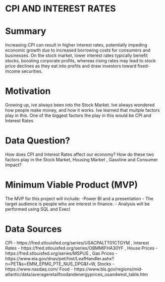 # CPI AND INTEREST RATES
<h1>Summary</h1>
<p>Increasing CPI can result in higher interest rates, potentially impeding economic growth due to increased borrowing costs for consumers and businesses. On the stock market, lower interest rates typically benefit stocks, boosting corporate profits, whereas rising rates may lead to stock price declines as they eat into profits and draw investors toward fixed-income securities. </p>
<h1>Motivation</h1>
<p>Growing up, ive always been into the Stock Market. Ive always wondered how people make money, and how it works. Ive learned that muitple factors play in this. One of the biggest factors the play in this would be CPI and Interest Rates </p>
<h1>Data Question?</h1>
<p>How does CPI and Interest Rates affect our economy? How do these two factors play in the Stock Market, Housing Market , Gasoline and Consumer Impact? </p>
<h1>Minimum Viable Product (MVP)</h1>
<p>The MVP for this project will include: -Power BI and a presentation - The target audience is people who are interest in finance. - Analysis will be performed using SQL and Execl</p>
<h1>Data Sources</h1>
<p> CPI - https://fred.stlouisfed.org/series/USACPALTT01CTGYM ,
    Interest Rates - https://fred.stlouisfed.org/series/OBMMIFHA30YF ,
    House Prices - https://fred.stlouisfed.org/series/MSPUS ,
    Gas Prices - https://www.eia.gov/dnav/pet/hist/LeafHandler.ashx?n=PET&s=EMM_EPM0_PTE_NUS_DPG&f=W,
    Stocks - https://www.nasdaq.com/
    Food - https://www.bls.gov/regions/mid-atlantic/data/averageretailfoodandenergyprices_usandwest_table.htm
</p>
